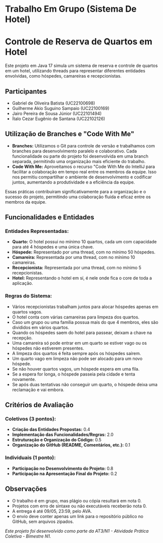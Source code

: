 # Trabalho Em Grupo (Sistema De Hotel)

# Controle de Reserva de Quartos em Hotel

Este projeto em Java 17 simula um sistema de reserva e controle de quartos em um hotel, utilizando threads para representar diferentes entidades envolvidas, como hóspedes, camareiras e recepcionistas.

## Participantes
- Gabriel de Oliveira Batista (UC22100698) 
- Guilherme Akio Suguino Sampaio (UC22100169)
- Jairo Pereira de Sousa Júnior (UC22101494)
- Ítalo Cezar Eugênio de Santana (UC22102126)



## Utilização de Branches e "Code With Me"
- **Branches:** Utilizamos o Git para controle de versão e trabalhamos com branches para desenvolvimento paralelo e colaborativo. Cada funcionalidade ou parte do projeto foi desenvolvida em uma branch separada, permitindo uma organização mais eficiente do trabalho.
- **Code With Me:** Aproveitamos o recurso "Code With Me do IntelliJ para facilitar a colaboração em tempo real entre os membros da equipe. Isso nos permitiu compartilhar o ambiente de desenvolvimento e codificar juntos, aumentando a produtividade e a eficiência da equipe.

Essas práticas contribuíram significativamente para a organização e o sucesso do projeto, permitindo uma colaboração fluida e eficaz entre os membros da equipe.
## Funcionalidades e Entidades

### Entidades Representadas:
- **Quarto:** O hotel possui no mínimo 10 quartos, cada um com capacidade para até 4 hóspedes e uma única chave.
- **Hóspede:** Representado por uma thread, com no mínimo 50 hóspedes.
- **Camareira:** Representada por uma thread, com no mínimo 10 camareiras.
- **Recepcionista:** Representada por uma thread, com no mínimo 5 recepcionistas.
- **Hotel:** Representando o hotel em sí, é nele onde fica o core de toda a aplicação.

### Regras do Sistema:
- Vários recepcionistas trabalham juntos para alocar hóspedes apenas em quartos vagos.
- O hotel conta com várias camareiras para limpeza dos quartos.
- Caso um grupo ou uma família possua mais do que 4 membros, eles são divididos em vários quartos.
- Quando os hóspedes saem do hotel para passear, deixam a chave na recepção.
- Uma camareira só pode entrar em um quarto se estiver vago ou os hóspedes não estiverem presentes.
- A limpeza dos quartos é feita sempre após os hóspedes saírem.
- Um quarto vago em limpeza não pode ser alocado para um novo hóspede.
- Se não houver quartos vagos, um hóspede espera em uma fila.
- Se a espera for longa, o hóspede passeia pela cidade e tenta novamente.
- Se após duas tentativas não conseguir um quarto, o hóspede deixa uma reclamação e vai embora.

## Critérios de Avaliação

### Coletivos (3 pontos):
- **Criação das Entidades Propostas:** 0.4
- **Implementação das Funcionalidades/Regras:** 2.0
- **Estruturação e Organização do Código:** 0.5
- **Organização do GitHub (README, Comentários, etc.):** 0.1

### Individuais (1 ponto):
- **Participação no Desenvolvimento do Projeto:** 0.8
- **Participação na Apresentação Final do Projeto:** 0.2

## Observações
- O trabalho é em grupo, mas plágio ou cópia resultará em nota 0.
- Projetos com erro de sintaxe ou não executáveis receberão nota 0.
- A entrega é até 09/05, 23:59, pelo AVA.
- O envio deve conter apenas um link para o repositório público no GitHub, sem arquivos zipados.
  
*Este projeto foi desenvolvido como parte da AT3/N1 - Atividade Prática Coletiva - Bimestre N1.*
